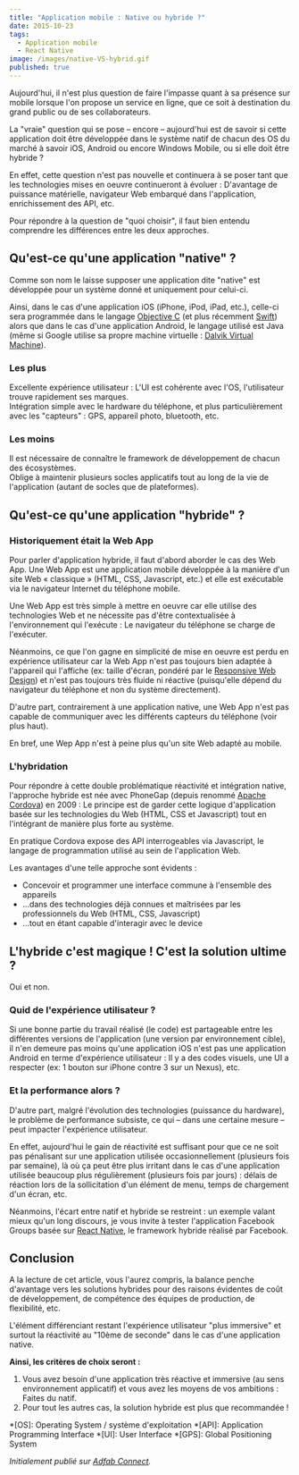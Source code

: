 ```yaml
---
title: "Application mobile : Native ou hybride ?"
date: 2015-10-23
tags:
  - Application mobile
  - React Native
image: /images/native-VS-hybrid.gif
published: true
---
```


Aujourd'hui, il n'est plus question de faire l'impasse quant à sa présence sur mobile lorsque l'on propose un service en ligne, que ce soit à destination du grand public ou de ses collaborateurs.

La "vraie" question qui se pose – encore – aujourd'hui est de savoir si cette application doit être développée dans le système natif de chacun des OS du marché à savoir iOS, Android ou encore Windows Mobile, ou si elle doit être hybride ?
<!-- excerpt -->
En effet, cette question n'est pas nouvelle et continuera à se poser tant que les technologies mises en oeuvre continueront à évoluer : D'avantage de puissance matérielle, navigateur Web embarqué dans l'application, enrichissement des API, etc.

Pour répondre à la question de "quoi choisir", il faut bien entendu comprendre les différences entre les deux approches.

## Qu'est-ce qu'une application "native" ?

Comme son nom le laisse supposer une application dite "native" est développée pour un système donné et uniquement pour celui-ci.

Ainsi, dans le cas d'une application iOS (iPhone, iPod, iPad, etc.), celle-ci sera programmée dans le langage [Objective C](https://fr.wikipedia.org/wiki/Objective-C) (et plus récemment [Swift](http://thenextweb.com/apple/2014/06/02/apple-announces-swift-new-programming-language-ios/)) alors que dans le cas d'une application Android, le langage utilisé est Java (même si Google utilise sa propre machine virtuelle : [Dalvik Virtual Machine](https://fr.wikipedia.org/wiki/Dalvik_(machine_virtuelle))).

### Les plus

Excellente expérience utilisateur : L'UI est cohérente avec l'OS, l'utilisateur trouve rapidement ses marques.  
Intégration simple avec le hardware du téléphone, et plus particulièrement avec les "capteurs" : GPS, appareil photo, bluetooth, etc.

### Les moins

Il est nécessaire de connaître le framework de développement de chacun des écosystèmes.  
Oblige à maintenir plusieurs socles applicatifs tout au long de la vie de l'application (autant de socles que de plateformes).

## Qu'est-ce qu'une application "hybride" ?

### Historiquement était la Web App

Pour parler d'application hybride, il faut d'abord aborder le cas des Web App. Une Web App est une application mobile développée à la manière d'un site Web « classique » (HTML, CSS, Javascript, etc.) et elle est exécutable via le navigateur Internet du téléphone mobile.

Une Web App est très simple à mettre en oeuvre car elle utilise des technologies Web et ne nécessite pas d'être contextualisée à l'environnement qui l'exécute : Le navigateur du téléphone se charge de l'exécuter.

Néanmoins, ce que l'on gagne en simplicité de mise en oeuvre est perdu en expérience utilisateur car la Web App n'est pas toujours bien adaptée à l'appareil qui l'affiche (ex: taille d'écran, pondéré par le [Responsive Web Design](https://fr.wikipedia.org/wiki/Site_web_adaptatif)) et n'est pas toujours très fluide ni réactive (puisqu'elle dépend du navigateur du téléphone et non du système directement).

D'autre part, contrairement à une application native, une Web App n'est pas capable de communiquer avec les différents capteurs du téléphone (voir plus haut).

En bref, une Wep App n'est à peine plus qu'un site Web adapté au mobile.

### L'hybridation

Pour répondre à cette double problématique réactivité et intégration native, l'approche hybride est née avec PhoneGap (depuis renommé [Apache Cordova](https://fr.wikipedia.org/wiki/Apache_Cordova)) en 2009 : Le principe est de garder cette logique d'application basée sur les technologies du Web (HTML, CSS et Javascript) tout en l'intégrant de manière plus forte au système.

En pratique Cordova expose des API interrogeables via Javascript, le langage de programmation utilisé au sein de l'application Web.

Les avantages d'une telle approche sont évidents :

* Concevoir et programmer une interface commune à l'ensemble des appareils
* ...dans des technologies déjà connues et maîtrisées par les professionnels du Web (HTML, CSS, Javascript)
* ...tout en étant capable d'interagir avec le device

## L'hybride c'est magique ! C'est la solution ultime ?

Oui et non.

### Quid de l'expérience utilisateur ?

Si une bonne partie du travail réalisé (le code) est partageable entre les différentes versions de l'application (une version par environnement cible), il n'en demeure pas moins qu'une application iOS n'est pas une application Android en terme d'expérience utilisateur : Il y a des codes visuels, une UI a respecter (ex: 1 bouton sur iPhone contre 3 sur un Nexus), etc.

### Et la performance alors ?

D'autre part, malgré l'évolution des technologies (puissance du hardware), le problème de performance subsiste, ce qui – dans une certaine mesure – peut impacter l'expérience utilisateur.

En effet, aujourd'hui le gain de réactivité est suffisant pour que ce ne soit pas pénalisant sur une application utilisée occasionnellement (plusieurs fois par semaine), là où ça peut être plus irritant dans le cas d'une application utilisée beaucoup plus régulièrement (plusieurs fois par jours) : délais de réaction lors de la sollicitation d'un élément de menu, temps de chargement d'un écran, etc.

Néanmoins, l'écart entre natif et hybride se restreint : un exemple valant mieux qu'un long discours, je vous invite à tester l'application Facebook Groups basée sur [React Native](https://facebook.github.io/react-native/), le framework hybride réalisé par Facebook.

## Conclusion

A la lecture de cet article, vous l'aurez compris, la balance penche d'avantage vers les solutions hybrides pour des raisons évidentes de coût de développement, de compétence des équipes de production, de flexibilité, etc.

L'élément différenciant restant l'expérience utilisateur "plus immersive" et surtout la réactivité au "10ème de seconde" dans le cas d'une application native.

**Ainsi, les critères de choix seront :**

1. Vous avez besoin d'une application très réactive et immersive (au sens environnement applicatif) et vous avez les moyens de vos ambitions : Faites du natif.
2. Pour tout les autres cas, la solution hybride est plus que recommandée !

*[OS]: Operating System / système d'exploitation
*[API]: Application Programming Interface
*[UI]: User Interface
*[GPS]: Global Positioning System

_Initialement publié sur [Adfab Connect](https://connect.adfab.fr/mobile/application-mobile-native-ou-hybride)._
